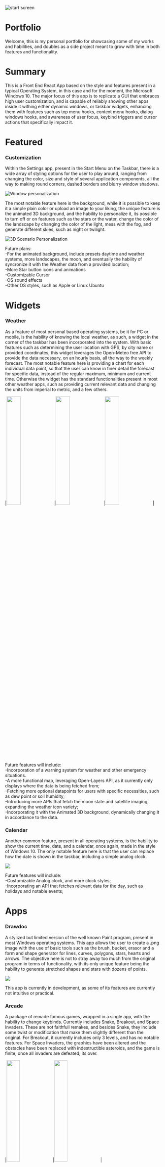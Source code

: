 ![start screen](docs/start_screen.jpg)
<h1>Portfolio</h1>

Welcome, this is my personal portfolio for showcasing some of my works and habilities, and doubles as a side project meant to grow with time in both features and functionality.

# Summary

This is a Front End React App based on the style and features present in a typical Operating System, in this case and for the moment, the Microsoft Windows 10. The major focus of this app is to replicate a GUI that embraces high user customization, and is capable of reliably showing other apps inside it withing either dynamic windows, or taskbar widgets, enhancing them with features such as top menu hooks, context menu hooks, dialog windows hooks, and awareness of user focus, keybind triggers and cursor actions that specifically impact it. 

# Featured

### Customization

Within the Settings app, present in the Start Menu on the Taskbar, there is a wide array of styling options for the user to play around, ranging from changing the color, size and style of several application components, all the way to making round corners, dashed borders and blurry window shadows. 

![Window personalization](docs/3d_background_personalization_window.jpg)

The most notable feature here is the background, while it is possible to keep it a simple plain color or upload an image to your liking, the unique feature is the animated 3D background, and the hability to personalize it, its possible to turn off or on features such as the stars or the water, change the color of the landscape by changing the color of the light, mess with the fog, and generate different skies, such as night or twilight. 

![3D Scenario Personalization](docs/3d_background_personalization_scenario.jpg)

Future plans: 
<br/>-For the animated background, include presets daytime and weather systems, more landscapes, the moon, and eventually the hability of syncronize it with the Weather data from a provided location;
<br/>-More Star button icons and animations
<br/>-Customizable Cursor
<br/>-OS sound effects
<br/>-Other OS styles, such as Apple or Linux Ubuntu

# Widgets

### Weather

As a feature of most personal based operating systems, be it for PC or mobile, is the hability of knowing the local weather, as such, a widget in the corner of the taskbar has been incorporated into the system. With basic features such as determining the user location with GPS, by city name or provided coordinates, this widget leverages the Open-Meteo free API to provide the data necessary, on an hourly basis, all the way to the weekly forecast. The most notable feature here is providing a chart for each individual data point, so that the user can know in finer detail the forecast for specific data, instead of the regular maximum, minimum and current time. Otherwise the widget has the standard functionalities present in most other weather apps, such as providing current relevant data and changing the units from imperial to metric, and a few others.

|<img src="https://github.com/RagingDisease90/Portfolio/blob/main/docs/weather_location.png" width="30%"/>
|<img src="https://github.com/RagingDisease90/Portfolio/blob/main/docs/weather_summary.png" width="30%"/>
|<img src="https://github.com/RagingDisease90/Portfolio/blob/main/docs/weather_temperature.png" width="30%"/>
|

Future features will include: 
<br/>-Incorporation of a warning system for weather and other emergency situations.
<br/>-A more functional map, leveraging Open-Layers API, as it currently only displays where the data is being fetched from; 
<br/>-Fetching more optional datapoints for users with specific necessities, such as dew point or soil humidity; 
<br/>-Introducing more APIs that fetch the moon state and satellite imaging, expanding the weather icon variety;
<br/>-Incorporating it with the Animated 3D background, dynamically changing it in accordance to the data.


### Calendar

Another common feature, present in all operating systems, is the hability to show the current time, date, and a calendar, once again, made in the style of Windows 10. The only notable feature here is that the user can replace how the date is shown in the taskbar, including a simple analog clock.

<img src="https://github.com/RagingDisease90/Portfolio/blob/main/docs/calendar_settings.jpg" />

Future features will include:
<br/>-Customizable Analog clock, and more clock styles;
<br/>-Incorporating an API that fetches relevant data for the day, such as holidays and notable events;

# Apps

### Drawdoc

A stylized but limited version of the well known Paint program, present in most Windows operating systems. This app allows the user to create a .png image with the use of basic tools such as the brush, bucket, erasor and a form and shape generator for lines, curves, polygons, stars, hearts and arrows. The objective here is not to stray away too much from the original program in terms of functionality, with its only unique feature being the hability to generate stretched shapes and stars with dozens of points. 

<img src="https://github.com/RagingDisease90/Portfolio/blob/main/docs/drawdoc_Seven_Star.jpg" />

This app is currently in development, as some of its features are currently not intuitive or practical.

### Arcade

A package of remade famous games, wrapped in a single app, with the hability to change keybinds. Currently includes Snake, Breakout, and Space Invaders. These are not faithfull remakes, and besides Snake, they include some twist or modification that make them slightly different than the original. For Breakout, it currently includes only 3 levels, and has no notable features. For Space Invaders, the graphics have been altered and the obstacles have been replaced with indestructible asteroids, and the game is finite, once all invaders are defeated, its over. 


|<img src="https://github.com/RagingDisease90/Portfolio/blob/main/docs/arcade_snake.jpg" width="29%" />
|<img src="https://github.com/RagingDisease90/Portfolio/blob/main/docs/arcade_breakout.jpg" width="29%" />
|<img src="https://github.com/RagingDisease90/Portfolio/blob/main/docs/arcade_space_invaders.jpg" width="40%" />
|

Future plans: 
<br/>-Develop upon current game logic into a more fullfledge versions; 
<br/>-Introduce splash screens, sound effects and soundtracks.
<br/>-Expand the rooster; 

### Calculator

Another basic tool for all operating systems for PC and Mobile, the faithfull calculator. This one includes a scientific and graphic version! 
The only notable mention here is not visible, but rather within the code itself, as the goal here was to reject the commonly used <i>eval()</i> function, due to its dangerous nature, as it leaves the code exposed to script injection attacks, and instead hardcode the calculation process.

|<img src="https://github.com/RagingDisease90/Portfolio/blob/main/docs/calculator_basic.png" width="30%" />
|<img src="https://github.com/RagingDisease90/Portfolio/blob/main/docs/calculator_scientific.png" width="30%" />
|<img src="https://github.com/RagingDisease90/Portfolio/blob/main/docs/calculator_graphic.png" width="32%" />
|

Future plans:
<br/>-Expand upon graphic mode, in order to track cursor position and calculate intersection points of multiple function.
<br/>-Introduce a plotting mode, where it is possible to draw shapes by means of pure mathematical logic.
<br/>-Introduce a 3D graphic mode, capable of rendering functions with 2 variables.

# Other Plans

As one can deduce from the scope of this project, there is no end to the possibilities, however, a plan with too wide a scope for a single self-taugh developer might as well be a pie in the sky. As such future plans have currently been limited to the already mentioned ones, wich are already large enough, and the creation of a half a dozen other apps and functionalities, mostly simple ones that aim to replicate the most basic prebuilt programs for all operating systems. 

### Global Plans:

Currently, while the buttons are present for the apps within the menu bar, there is neither a help feature or about feature. This will be corrected ASAP.

### Future Features:

<br/>-Desktop Shortcut functionality.
<br/>-Preview window for minimized Apps.
<br/>-Use of local storage, allowing user customizations to persist outside of current session.
<br/>-Enhanced clipboard functionality, expanding user ability to copy and paste across apps to include data other than strings and numbers.
<br/>-File system and File explorer.

### Near Future Apps:

<br/>-Simple text editor, in the style of Notepad.
<br/>-Package of famous boardgames and card games, such as Mahjong and Solitaire.
<br/>-Magnifying tool, essentially an on screen magnifying glass.
<br/>-ASCII character map, faithfull to the MS Character map included in most versions of Windows.
<br/>-On-Screen Keyboard with customizable display, if the user happens to have problems with the keyboard or only very specific keys, or even a damaged touchscreen.

### Far Future Apps:

<br/>-Rich text editor, that is, a simplified version of MS Word, leveraging an already existing node package to be determined.
<br/>-Spreadsheet creator, a simplified version of MS Excell, also leveraging an already existing node package to be determined.
<br/>-Task Manager, always nice to know wich app is consuming what resources, and provide a way to forcefully terminate it without reloading the whole page.
<br/>-Package of simple 3D single player games, either already made games whose licence expired or games made by myself.


